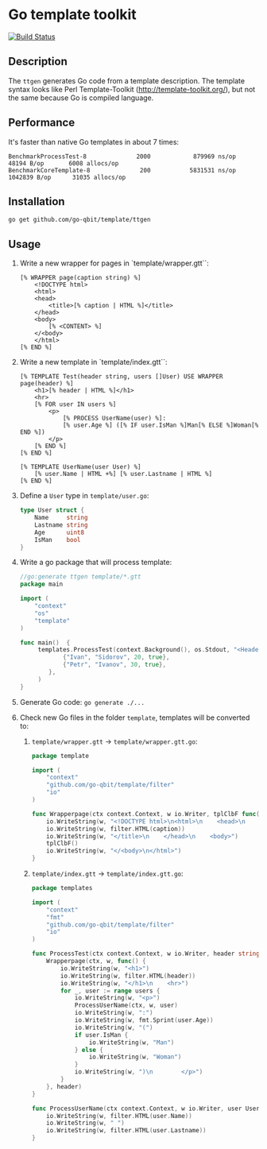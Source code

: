 # Go template toolkit

[![Build Status](https://travis-ci.org/go-qbit/template.svg?branch=master)](https://travis-ci.org/go-qbit/template)

## Description
The `ttgen` generates Go code from a template description. 
The template syntax looks like Perl Template-Toolkit (http://template-toolkit.org/), 
but not the same because Go is compiled language.  

## Performance
It's faster than native Go templates in about 7 times:
```
BenchmarkProcessTest-8              2000            879969 ns/op           48194 B/op       6008 allocs/op
BenchmarkCoreTemplate-8              200           5831531 ns/op         1042839 B/op      31035 allocs/op
```

## Installation
    go get github.com/go-qbit/template/ttgen

## Usage

1. Write a new wrapper for pages in `template/wrapper.gtt``:
    
    ```
    [% WRAPPER page(caption string) %]
        <!DOCTYPE html>
        <html>
        <head>
            <title>[% caption | HTML %]</title>
        </head>
        <body>
            [% <CONTENT> %]
        </<body>
        </html>
    [% END %]
    ```
1. Write a new template in `template/index.gtt``:
    
    ```
    [% TEMPLATE Test(header string, users []User) USE WRAPPER page(header) %]
        <h1>[% header | HTML %]</h1>
        <hr>
        [% FOR user IN users %]
            <p>
                [% PROCESS UserName(user) %]:
                [% user.Age %] ([% IF user.IsMan %]Man[% ELSE %]Woman[% END %])
            </p>
        [% END %]
    [% END %]
    
    [% TEMPLATE UserName(user User) %]
        [% user.Name | HTML +%] [% user.Lastname | HTML %]
    [% END %]
    ```
1. Define a `User` type in `template/user.go`:
    
    ```go
    type User struct {
        Name     string
        Lastname string
        Age      uint8
        IsMan    bool
    }
    ```
1. Write a go package that will process template:
    
    ```go
    //go:generate ttgen template/*.gtt
    package main
    
    import (
        "context"
        "os"
        "template"
    )
    
    func main()  {
         templates.ProcessTest(context.Background(), os.Stdout, "<Header>", []templates.User{
                {"Ivan", "Sidorov", 20, true},
                {"Petr", "Ivanov", 30, true},
            },
         )
    }
    ```
1. Generate Go code:
    `go generate ./...`
1. Check new Go files in the folder `template`, templates will be converted to:
    1. `template/wrapper.gtt` -> `template/wrapper.gtt.go`:
        ```go
        package template
        
        import (
            "context"
            "github.com/go-qbit/template/filter"
            "io"
        )
        
        func Wrapperpage(ctx context.Context, w io.Writer, tplClbF func(), caption string) {
            io.WriteString(w, "<!DOCTYPE html>\n<html>\n    <head>\n        <title>")
            io.WriteString(w, filter.HTML(caption))
            io.WriteString(w, "</title>\n    </head>\n    <body>")
            tplClbF()
            io.WriteString(w, "</<body>\n</html>")
        }
        ```
    1. `template/index.gtt` -> `template/index.gtt.go`:
        ```go
        package templates
        
        import (
            "context"
            "fmt"
            "github.com/go-qbit/template/filter"
            "io"
        )
        
        func ProcessTest(ctx context.Context, w io.Writer, header string, users []User) {
            Wrapperpage(ctx, w, func() {
                io.WriteString(w, "<h1>")
                io.WriteString(w, filter.HTML(header))
                io.WriteString(w, "</h1>\n    <hr>")
                for _, user := range users {
                    io.WriteString(w, "<p>")
                    ProcessUserName(ctx, w, user)
                    io.WriteString(w, ":")
                    io.WriteString(w, fmt.Sprint(user.Age))
                    io.WriteString(w, "(")
                    if user.IsMan {
                        io.WriteString(w, "Man")
                    } else {
                        io.WriteString(w, "Woman")
                    }
                    io.WriteString(w, ")\n        </p>")
                }
            }, header)
        }
        
        func ProcessUserName(ctx context.Context, w io.Writer, user User) {
            io.WriteString(w, filter.HTML(user.Name))
            io.WriteString(w, " ")
            io.WriteString(w, filter.HTML(user.Lastname))
        }
        ```